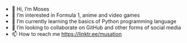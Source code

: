 - 👋 Hi, I’m Moses
- 👀 I’m interested in Formula 1, anime and video games
- 🌱 I’m currently learning the basics of Python programming language
- 💞️ I’m looking to collaborate on GitHub and other forms of social media
- 📫 How to reach me https://linktr.ee/musation

<!---
M0sees/M0sees is a ✨ special ✨ repository because its `README.md` (this file) appears on your GitHub profile.
You can click the Preview link to take a look at your changes.
--->
